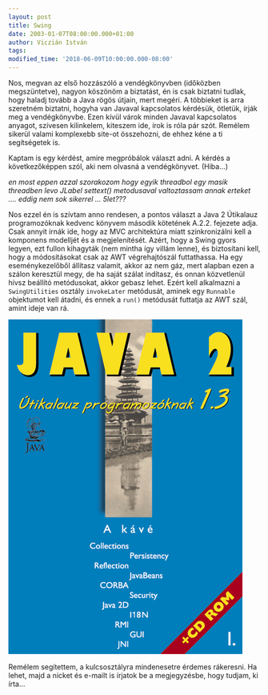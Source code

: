 ```yaml
---
layout: post
title: Swing
date: 2003-01-07T08:00:00.000+01:00
author: Viczián István
tags:
modified_time: '2018-06-09T10:00:00.000-08:00'
---
```


Nos, megvan az első hozzászóló a
vendégkönyvben (időközben megszüntetve), nagyon köszönöm a biztatást, én
is csak biztatni tudlak, hogy haladj tovább a Java rögös útjain, mert
megéri. A többieket is arra szeretném biztatni, hogyha van Javaval
kapcsolatos kérdésük, ötletük, írják meg a vendégkönyvbe. Ezen kívül
várok minden Javaval kapcsolatos anyagot, szívesen kilinkelem, kiteszem
ide, írok is róla pár szót. Remélem sikerül valami komplexebb site-ot
összehozni, de ehhez kéne a ti segítségetek is.

Kaptam is egy kérdést, amire megpróbálok választ adni. A kérdés a
következőképpen szól, aki nem olvasná a vendégkönyvet. (Hiba...)

*en most eppen azzal szorakozom hogy egyik threadbol egy masik threadben
levo JLabel settext() metodusaval valtoztassam annak erteket .... eddig
nem sok sikerrel ... 5let???*

Nos ezzel én is szívtam anno rendesen, a pontos választ a Java 2
Útikalauz programozóknak kedvenc könyvem második kötetének A.2.2.
fejezete adja. Csak annyit írnák ide, hogy az MVC architektúra miatt
szinkronizálni kell a komponens modelljét és a megjelenítését. Azért,
hogy a Swing gyors legyen, ezt fullon kihagyták (nem mintha így villám
lenne), és biztosítani kell, hogy a módosításokat csak az AWT
végrehajtószál futtathassa. Ha egy eseménykezelőből állítasz valamit,
akkor az nem gáz, mert alapban ezen a szálon keresztül megy, de ha saját
szálat indítasz, és onnan közvetlenül hívsz beállító metódusokat, akkor
gebasz lehet. Ezért kell alkalmazni a `SwingUtilities` osztály
`invokeLater` metódusát, aminek egy `Runnable` objektumot kell átadni,
és ennek a `run()` metódusát futtatja az AWT szál, amint ideje van rá.

![Java 2 Útikalauz programozóknak](/artifacts/posts/2003-01-07-swing/Java-1.jpg)

Remélem segítettem, a kulcsosztályra mindenesetre érdemes rákeresni. Ha
lehet, majd a nicket és e-mailt is írjatok be a megjegyzésbe, hogy
tudjam, ki írta...

